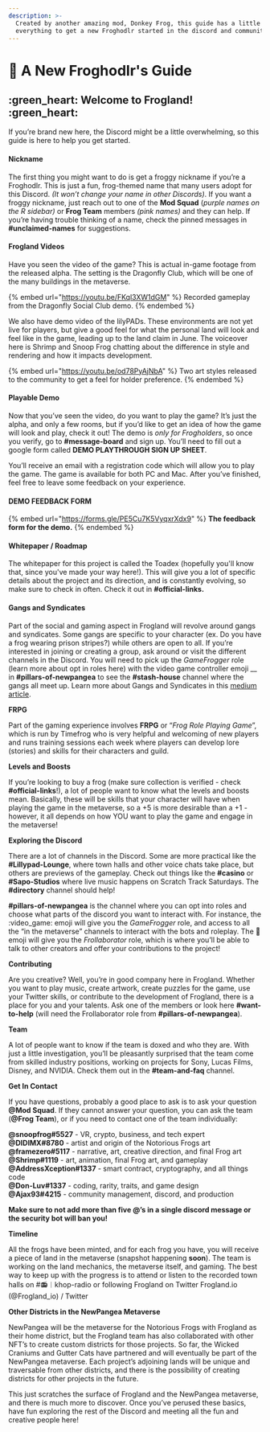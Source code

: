 ```yaml
---
description: >-
  Created by another amazing mod, Donkey Frog, this guide has a little bit of
  everything to get a new Froghodlr started in the discord and community!
---
```


# 🐸 A New Froghodlr's Guide

## :green\_heart: **Welcome to Frogland!** :green\_heart:&#x20;

If you’re brand new here, the Discord might be a little overwhelming, so this guide is here to help you get started.

#### **Nickname**&#x20;

The first thing you might want to do is get a froggy nickname if you’re a Froghodlr. This is just a fun, frog-themed name that many users adopt for this Discord. _(It won’t change your name in other Discords)_. If you want a froggy nickname, just reach out to one of the **Mod Squad** (_purple names on the R sidebar)_ or **Frog Team** members _(pink names)_ and they can help. If you’re having trouble thinking of a name, check the pinned messages in **#unclaimed-names** for suggestions.

#### **Frogland Videos**&#x20;

Have you seen the video of the game? This is actual in-game footage from the released alpha. The setting is the Dragonfly Club, which will be one of the many buildings in the metaverse.&#x20;

{% embed url="https://youtu.be/FKql3XW1dGM" %}
Recorded gameplay from the Dragonfly Social Club demo.&#x20;
{% endembed %}

We also have demo video of the lilyPADs. These environments are not yet live for players, but give a good feel for what the personal land will look and feel like in the game, leading up to the land claim in June. The voiceover here is Shrimp and Snoop Frog chatting about the difference in style and rendering and how it impacts development.&#x20;

{% embed url="https://youtu.be/od78PyAjNbA" %}
Two art styles released to the community to get a feel for holder preference.&#x20;
{% endembed %}

#### **Playable Demo**&#x20;

Now that you’ve seen the video, do you want to play the game? It’s just the alpha, and only a few rooms, but if you’d like to get an idea of how the game will look and play, check it out! The demo is _only for Frogholders_, so once you verify, go to **#message-board** and sign up. You’ll need to fill out a google form called **DEMO PLAYTHROUGH SIGN UP SHEET**.

You’ll receive an email with a registration code which will allow you to play the game. The game is available for both PC and Mac. After you’ve finished, feel free to leave some feedback on your experience.&#x20;

#### **DEMO FEEDBACK FORM**

{% embed url="https://forms.gle/PE5Cu7K5VyqxrXdx9" %}
**The feedback form for the demo.**&#x20;
{% endembed %}

#### **Whitepaper / Roadmap**&#x20;

The whitepaper for this project is called the Toadex (hopefully you'll know that, since you've made your way here!). This will give you a lot of specific details about the project and its direction, and is constantly evolving, so make sure to check in often. Check it out in **#official-links.**

#### **Gangs and Syndicates**&#x20;

Part of the social and gaming aspect in Frogland will revolve around gangs and syndicates. Some gangs are specific to your character (ex. Do you have a frog wearing prison stripes?) while others are open to all. If you’re interested in joining or creating a group, ask around or visit the different channels in the Discord. You will need to pick up the _GameFrogger_ role (learn more about opt in roles here) with the video game controller emoji __ in **#pillars-of-newpangea** to see the **#stash-house** channel where the gangs all meet up. Learn more about Gangs and Syndicates in this [medium article](https://frogland.medium.com/organized-crime-what-better-way-to-hop-59ad832ff75e).&#x20;

**FRPG**&#x20;

Part of the gaming experience involves **FRPG** or “_Frog Role Playing Game_”, which is run by Timefrog who is very helpful and welcoming of new players and runs training sessions each week where players can develop lore (stories) and skills for their characters and guild.

**Levels and Boosts**&#x20;

If you’re looking to buy a frog (make sure collection is verified - check **#official-links**!), a lot of people want to know what the levels and boosts mean. Basically, these will be skills that your character will have when playing the game in the metaverse, so a +5 is more desirable than a +1 - however, it all depends on how YOU want to play the game and engage in the metaverse!

**Exploring the Discord**&#x20;

There are a lot of channels in the Discord. Some are more practical like the **#Lillypad-Lounge**, where town halls and other voice chats take place, but others are previews of the gameplay. Check out things like the **#casino** or **#Sapo-Studios** where live music happens on Scratch Track Saturdays. The **#directory** channel should help!

**#pillars-of-newpangea** is the channel where you can opt into roles and choose what parts of the discord you want to interact with. For instance, the :video\_game: emoji will give you the _GameFrogger_ role, and access to all the “in the metaverse” channels to interact with the bots and roleplay. The :art: emoji will give you the _Frollaborator_ role, which is where you’ll be able to talk to other creators and offer your contributions to the project!

**Contributing**&#x20;

Are you creative? Well, you’re in good company here in Frogland. Whether you want to play music, create artwork, create puzzles for the game, use your Twitter skills, or contribute to the development of Frogland, there is a place for you and your talents. Ask one of the members or look here **#want-to-help** (will need the Frollaborator role from **#pillars-of-newpangea**).

**Team**&#x20;

A lot of people want to know if the team is doxed and who they are. With just a little investigation, you’ll be pleasantly surprised that the team come from skilled industry positions, working on projects for Sony, Lucas Films, Disney, and NVIDIA. Check them out in the **#team-and-faq** channel.

**Get In Contact**&#x20;

If you have questions, probably a good place to ask is to ask your question **@Mod Squad**. If they cannot answer your question, you can ask the team (**@Frog Team**), or if you need to contact one of the team individually:

**@snoopfrog#5527** - VR, crypto, business, and tech expert \
**@DIDIMX#8780** - artist and origin of the Notorious Frogs art \
**@framezero#5117** - narrative, art, creative direction, and final Frog art \
**@Shrimp#1119** - art, animation, final Frog art, and gameplay \
**@AddressXception#1337** - smart contract, cryptography, and all things code \
**@Don-Luv#1337** - coding, rarity, traits, and game design \
**@Ajax93#4215** - community management, discord, and production&#x20;

**Make sure to not add more than five @’s in a single discord message or the security bot will ban you!**

**Timeline**&#x20;

All the frogs have been minted, and for each frog you have, you will receive a piece of land in the metaverse (snapshot happening **soon**). The team is working on the land mechanics, the metaverse itself, and gaming. The best way to keep up with the progress is to attend or listen to the recorded town halls on #📻︱khop-radio or following Frogland on Twitter Frogland.io (@Frogland\_io) / Twitter

**Other Districts in the NewPangea Metaverse**&#x20;

NewPangea will be the metaverse for the Notorious Frogs with Frogland as their home district, but the Frogland team has also collaborated with other NFT’s to create custom districts for those projects. So far, the Wicked Craniums and Gutter Cats have partnered and will eventually be part of the NewPangea metaverse. Each project’s adjoining lands will be unique and traversable from other districts, and there is the possibility of creating districts for other projects in the future.

This just scratches the surface of Frogland and the NewPangea metaverse, and there is much more to discover. Once you’ve perused these basics, have fun exploring the rest of the Discord and meeting all the fun and creative people here!
